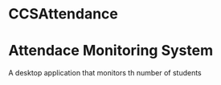 # CCSAttendance
# Attendace Monitoring System

A desktop application that monitors th number of students
